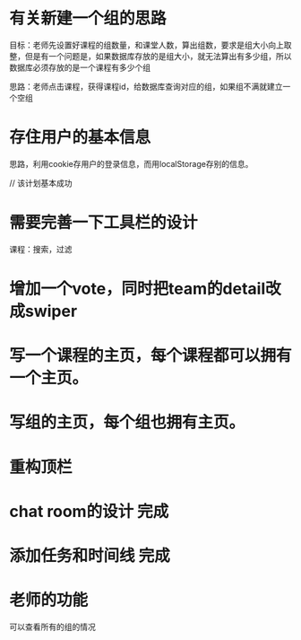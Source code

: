 # 有关新建一个组的思路

目标：老师先设置好课程的组数量，和课堂人数，算出组数，要求是组大小向上取整，但是有一个问题是，如果数据库存放的是组大小，就无法算出有多少组，所以数据库必须存放的是一个课程有多少个组

思路：老师点击课程，获得课程id，给数据库查询对应的组，如果组不满就建立一个空组

# 存住用户的基本信息

思路，利用cookie存用户的登录信息，而用localStorage存别的信息。

// 该计划基本成功

# 需要完善一下工具栏的设计

课程：搜索，过滤

# 增加一个vote，同时把team的detail改成swiper

# 写一个课程的主页，每个课程都可以拥有一个主页。

# 写组的主页，每个组也拥有主页。

# 重构顶栏

# chat room的设计 完成

# 添加任务和时间线 完成

# 老师的功能

可以查看所有的组的情况
